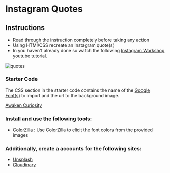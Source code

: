 # Instagram Quotes

## Instructions

 - Read through the instruction completely before taking any action
 - Using HTMl/CSS recreate an Instagram quote(s)
 - In you haven't already done so watch the following [Instagram Workshop](https://www.youtube.com/playlist?list=PL_vCSejjQiPyr7dbj-oJ8vjttYid9VWsb) youtube tutorial.

![quotes](https://i.imgur.com/Rq4A6Kt.png)

### Starter Code
The CSS section in the starter code contains the name of the [Google Font(s)](https://fonts.google.com/) to import and the url to the background image.

[Awaken Curiosity](https://codepen.io/sureshmelvinsigera/pen/YzwEGMj)


### Install and use the following tools:
  * [ColorZilla](https://chrome.google.com/webstore/detail/colorzilla/bhlhnicpbhignbdhedgjhgdocnmhomnp?hl=en) : Use ColorZilla to elicit the font colors from the provided images

### Additionally, create a accounts for the following sites:
- [Unsplash](https://unsplash.com/)
- [Cloudinary](https://cloudinary.com/)
